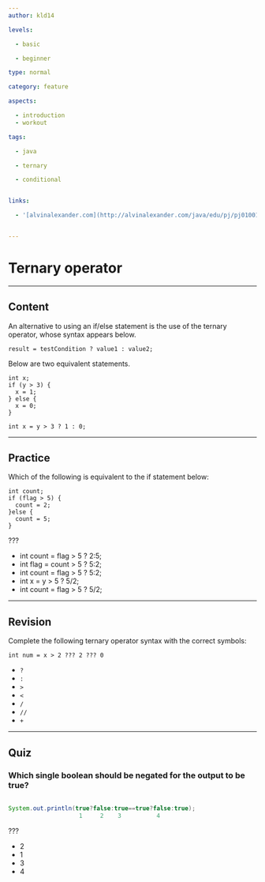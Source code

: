 ```yaml
---
author: kld14

levels:

  - basic

  - beginner

type: normal

category: feature

aspects:

  - introduction
  - workout

tags:

  - java

  - ternary

  - conditional


links:

  - '[alvinalexander.com](http://alvinalexander.com/java/edu/pj/pj010018){website}'


---
```


# Ternary operator

---
## Content

An alternative to using an if/else statement is the use of the ternary operator, whose syntax appears below.
```
result = testCondition ? value1 : value2;
```
Below are two equivalent statements.

```
int x;
if (y > 3) {
  x = 1;
} else {
  x = 0;
}
```
```
int x = y > 3 ? 1 : 0;
```

---
## Practice

Which of the following is equivalent to the if statement below:
```
int count;
if (flag > 5) {
  count = 2;
}else {
  count = 5;
}
```
???

* int count = flag > 5 ? 2:5;
* int flag = count > 5 ? 5:2;
* int count = flag > 5 ? 5:2;
* int x = y > 5 ? 5/2;
* int count = flag > 5 ? 5/2;

---
## Revision

Complete the following ternary operator syntax with the correct symbols:
```
int num = x > 2 ??? 2 ??? 0
```


* `?`
* `:`
* `>`
* `<`
* `/`
* `//`
* `+`

---
## Quiz 
### Which single boolean should be negated for the output to be true?

```java

System.out.println(true?false:true==true?false:true);
                    1     2    3          4
```

 ???

* 2
* 1
* 3
* 4
 
